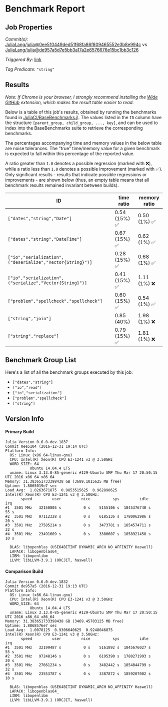 # Benchmark Report

## Job Properties

*Commit(s):* [JuliaLang/julia@0ee510449ded51f68fa86f809465552e3b8e994c](https://github.com/JuliaLang/julia/commit/0ee510449ded51f68fa86f809465552e3b8e994c) vs [JuliaLang/julia@de957a5d7e5bb3a17a2e6576676e15bc1bb3c126](https://github.com/JuliaLang/julia/commit/de957a5d7e5bb3a17a2e6576676e15bc1bb3c126)

*Triggered By:* [link](https://github.com/JuliaLang/julia/pull/19449#issuecomment-269880649)

*Tag Predicate:* `"string"`

## Results

*Note: If Chrome is your browser, I strongly recommend installing the [Wide GitHub](https://chrome.google.com/webstore/detail/wide-github/kaalofacklcidaampbokdplbklpeldpj?hl=en)
extension, which makes the result table easier to read.*

Below is a table of this job's results, obtained by running the benchmarks found in
[JuliaCI/BaseBenchmarks.jl](https://github.com/JuliaCI/BaseBenchmarks.jl). The values
listed in the `ID` column have the structure `[parent_group, child_group, ..., key]`,
and can be used to index into the BaseBenchmarks suite to retrieve the corresponding
benchmarks.

The percentages accompanying time and memory values in the below table are noise tolerances. The "true"
time/memory value for a given benchmark is expected to fall within this percentage of the reported value.

A ratio greater than `1.0` denotes a possible regression (marked with :x:), while a ratio less
than `1.0` denotes a possible improvement (marked with :white_check_mark:). Only significant results - results
that indicate possible regressions or improvements - are shown below (thus, an empty table means that all
benchmark results remained invariant between builds).

| ID | time ratio | memory ratio |
|----|------------|--------------|
| `["dates","string","Date"]` | 0.54 (15%) :white_check_mark: | 0.50 (1%) :white_check_mark: |
| `["dates","string","DateTime"]` | 0.67 (15%) :white_check_mark: | 0.62 (1%) :white_check_mark: |
| `["io","serialization",("deserialize","Vector{String}")]` | 0.28 (15%) :white_check_mark: | 0.68 (1%) :white_check_mark: |
| `["io","serialization",("serialize","Vector{String}")]` | 0.41 (15%) :white_check_mark: | 1.11 (1%) :x: |
| `["problem","spellcheck","spellcheck"]` | 0.60 (15%) :white_check_mark: | 0.54 (1%) :white_check_mark: |
| `["string","join"]` | 0.85 (40%)  | 1.98 (1%) :x: |
| `["string","replace"]` | 0.79 (15%) :white_check_mark: | 1.81 (1%) :x: |

## Benchmark Group List

Here's a list of all the benchmark groups executed by this job:

- `["dates","string"]`
- `["io","read"]`
- `["io","serialization"]`
- `["problem","spellcheck"]`
- `["string"]`

## Version Info

#### Primary Build

```
Julia Version 0.6.0-dev.1837
Commit 0ee5104 (2016-12-31 19:14 UTC)
Platform Info:
  OS: Linux (x86_64-linux-gnu)
  CPU: Intel(R) Xeon(R) CPU E3-1241 v3 @ 3.50GHz
  WORD_SIZE: 64
           Ubuntu 14.04.4 LTS
  uname: Linux 3.13.0-85-generic #129-Ubuntu SMP Thu Mar 17 20:50:15 UTC 2016 x86_64 x86_64
Memory: 31.383651733398438 GB (3689.1015625 MB free)
Uptime: 1.8865019e7 sec
Load Avg:  1.0263671875  0.9853515625  0.962890625
Intel(R) Xeon(R) CPU E3-1241 v3 @ 3.50GHz: 
       speed         user         nice          sys         idle          irq
#1  3501 MHz   32150805 s          0 s    5155106 s  1845376740 s         55 s
#2  3501 MHz   97112328 s          0 s    6185136 s  1780062986 s         20 s
#3  3501 MHz   27585214 s          0 s    3473781 s  1854574711 s         32 s
#4  3501 MHz   23491609 s          0 s    3380607 s  1858921458 s         10 s

  BLAS: libopenblas (USE64BITINT DYNAMIC_ARCH NO_AFFINITY Haswell)
  LAPACK: libopenblas64_
  LIBM: libopenlibm
  LLVM: libLLVM-3.9.1 (ORCJIT, haswell)

```

#### Comparison Build

```
Julia Version 0.6.0-dev.1832
Commit de957a5 (2016-12-31 19:13 UTC)
Platform Info:
  OS: Linux (x86_64-linux-gnu)
  CPU: Intel(R) Xeon(R) CPU E3-1241 v3 @ 3.50GHz
  WORD_SIZE: 64
           Ubuntu 14.04.4 LTS
  uname: Linux 3.13.0-85-generic #129-Ubuntu SMP Thu Mar 17 20:50:15 UTC 2016 x86_64 x86_64
Memory: 31.383651733398438 GB (3469.45703125 MB free)
Uptime: 1.8868576e7 sec
Load Avg:  1.0078125  0.9306640625  0.9248046875
Intel(R) Xeon(R) CPU E3-1241 v3 @ 3.50GHz: 
       speed         user         nice          sys         idle          irq
#1  3501 MHz   32199487 s          0 s    5161892 s  1845676027 s         55 s
#2  3501 MHz   97248146 s          0 s    6195390 s  1780271993 s         20 s
#3  3501 MHz   27661234 s          0 s    3482442 s  1854844799 s         32 s
#4  3501 MHz   23553787 s          0 s    3387872 s  1859207002 s         10 s

  BLAS: libopenblas (USE64BITINT DYNAMIC_ARCH NO_AFFINITY Haswell)
  LAPACK: libopenblas64_
  LIBM: libopenlibm
  LLVM: libLLVM-3.9.1 (ORCJIT, haswell)

```
